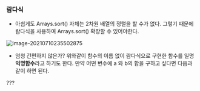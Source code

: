 ### 람다식

- 아쉽게도 Arrays.sort() 자체는 2차원 배열의 정렬을 할 수가 없다. 그렇기 때문에 람다식을 사용하여 Arrays.sort() 확장할 수 있어야한다.

![image-20210710235502875](C:\Users\4545a\AppData\Roaming\Typora\typora-user-images\image-20210710235502875.png)

- 엄청 간편하지 않은가? 위와같이 함수의 이름 없이 람다식으로 구현한 함수를 일명 **익명함수**라고 하기도 한다. 만약 어떤 변수에 a 와 b의 합을 구하고 싶다면 다음과 같이 하면 된다.



???

